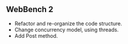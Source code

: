 ## WebBench 2

- Refactor and re-organize the code structure.
- Change concurrency model, using threads.
- Add Post method.